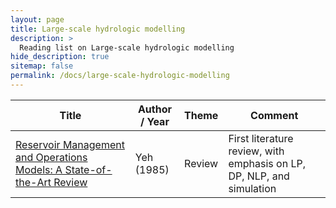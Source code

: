 ```yaml
---
layout: page
title: Large-scale hydrologic modelling
description: >
  Reading list on Large-scale hydrologic modelling
hide_description: true
sitemap: false
permalink: /docs/large-scale-hydrologic-modelling
---
```


| **Title** | **Author / Year** | **Theme** | **Comment** |
|-----------|-------------------|-----------|-------------|
| [Reservoir Management and Operations Models: A State-of-the-Art Review](https://agupubs.onlinelibrary.wiley.com/doi/abs/10.1029/wr021i012p01797) | Yeh (1985) | Review | First literature review, with emphasis on LP, DP, NLP, and simulation |




			
